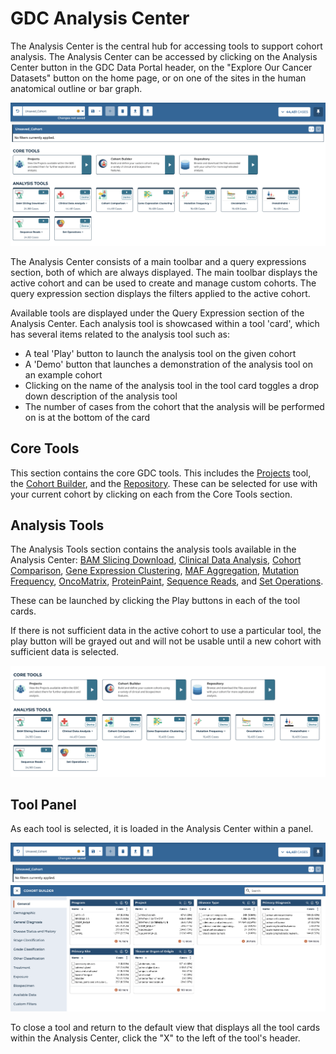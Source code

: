 # GDC Analysis Center


The Analysis Center is the central hub for accessing tools to support cohort analysis. The Analysis Center can be accessed by clicking on the Analysis Center button in the GDC Data Portal header, on the "Explore Our Cancer Datasets" button on the home page, or on one of the sites in the human anatomical outline or bar graph.

[![Analysis Center View](images/FullAnalysisCenter.png)](images/FullAnalysisCenter.png "Click to see the full image.")

The Analysis Center consists of a main toolbar and a query expressions section, both of which are always displayed. The main toolbar displays the active cohort and can be used to create and manage custom cohorts. The query expression section displays the filters applied to the active cohort.

Available tools are displayed under the Query Expression section of the Analysis Center. Each analysis tool is showcased within a tool 'card', which has several items related to the analysis tool such as:

* A teal 'Play' button to launch the analysis tool on the given cohort
* A 'Demo' button that launches a demonstration of the analysis tool on an example cohort
* Clicking on the name of the analysis tool in the tool card toggles a drop down description of the analysis tool
* The number of cases from the cohort that the analysis will be performed on is at the bottom of the card

## Core Tools ##

This section contains the core GDC tools.  This includes the [Projects](Projects.md) tool, the [Cohort Builder](cohort_builder.md), and the [Repository](Repository.md). These can be selected for use with your current cohort by clicking on each from the Core Tools section.

## Analysis Tools ##

The Analysis Tools section contains the analysis tools available in the Analysis Center: [BAM Slicing Download](BAMslicing.md), [Clinical Data Analysis](clinical_data_analysis.md), [Cohort Comparison](cohort_comparison.md), [Gene Expression Clustering](gene_expression_clustering.md), [MAF Aggregation](cohortMAF.md), [Mutation Frequency](mutation_frequency.md), [OncoMatrix](oncomatrix.md), [ProteinPaint](proteinpaint_lollipop.md), [Sequence Reads](proteinpaint_bam.md), and [Set Operations](set_operations.md).

These can be launched by clicking the Play buttons in each of the tool cards.

If there is not sufficient data in the active cohort to use a particular tool, the play button will be grayed out and will not be usable until a new cohort with sufficient data is selected.

[![Analysis Center Tools](images/AnalysisCenterTools.png)](images/AnalysisCenterTool.png "Click to see the full image.")

## Tool Panel

As each tool is selected, it is loaded in the Analysis Center within a panel.

[![Analysis Center Tools Panel](images/AnalysisCenterToolPanel.png)](images/AnalysisCenterToolPanel.png "Click to see the full image.")

To close a tool and return to the default view that displays all the tool cards within the Analysis Center, click the "X" to the left of the tool's header.
